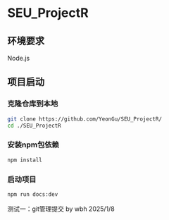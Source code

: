 # SEU_ProjectR

## 环境要求
Node.js

## 项目启动
### 克隆仓库到本地
```bash
git clone https://github.com/YeonGu/SEU_ProjectR/
cd ./SEU_ProjectR
```
### 安装npm包依赖
```bash
npm install
```
### 启动项目
```bash
npm run docs:dev
```

测试一：git管理提交 by wbh 2025/1/8